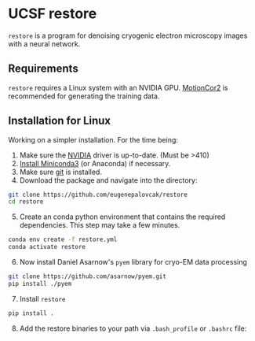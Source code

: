 # UCSF restore

`restore` is a program for denoising cryogenic electron microscopy images with a neural network. 

## Requirements
`restore` requires a Linux system with an NVIDIA GPU. 
[MotionCor2](https://msg.ucsf.edu/software) is recommended for generating the training data. 

## Installation for Linux

Working on a simpler installation. For the time being:

1. Make sure the [NVIDIA](https://www.nvidia.com/Download/index.aspx?lang=en-us) driver is up-to-date. (Must be >410)
2. [Install Miniconda3](https://conda.io/projects/conda/en/latest/user-guide/install/linux.html) (or Anaconda) if necessary. 
3. Make sure [git](https://git-scm.com/download/linux) is installed.
4. Download the package and navigate into the directory:
```bash
git clone https://github.com/eugenepalovcak/restore
cd restore
```
5. Create an conda python environment that contains the required dependencies. This step may take a few minutes.
```bash
conda env create -f restore.yml
conda activate restore
```
6. Now install Daniel Asarnow's `pyem` library for cryo-EM data processing
```bash
git clone https://github.com/asarnow/pyem.git
pip install ./pyem
```
7. Install  `restore` 
```bash
pip install .
```

8. Add the restore binaries to your path via `.bash_profile` or `.bashrc` file:
```bash
```
